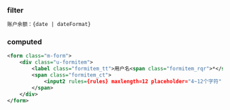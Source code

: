 ### filter

<div class="m-example"></div>

```xml
账户余额：{date | dateFormat}
```

### computed

<div class="m-example"></div>

```xml
<form class="m-form">
    <div class="u-formitem">
        <label class="formitem_tt">用户名<span class="formitem_rqr">*</span>：</label>
        <span class="formitem_ct">
            <input2 rules={rules} maxlength=12 placeholder="4~12个字符" />
        </span>
    </div>
</form>
```